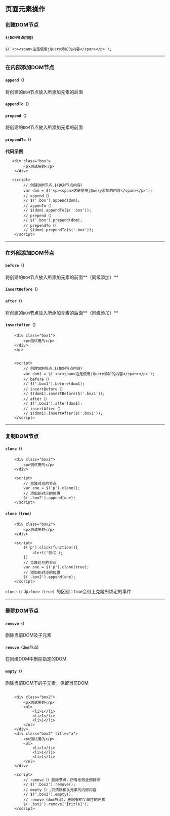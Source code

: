 ## 页面元素操作

### 创建DOM节点

#### 	`$(DOM节点内容）`

```
$('<p><span>这是使用jQuery添加的内容</span></p>');
```



<hr>

### 在内部添加DOM节点

#### 	`append（）`

将创建的`DOM`节点放入所添加元素的后面

#### 	`appendTo（）`

#### 	`prepend（）`

将创建的`DOM`节点放入所添加元素的前面

#### 	`prependTo（）`

**代码示例**

```
   <div class="box">
        <p>测试用的</p>
    </div>
    
   <script>
        // 创建DOM节点,$(DOM节点内容）
        var dom = $('<p><span>这是使用jQuery添加的内容</span></p>');
        // append（）
        // $('.box').append(dom);
        // appenTo（）
        // $(dom).appendTo($('.box'));
        // prepend（）
        // $('.box').prepend(dom);
        // prependTo（）
        // $(dom).prependTo($('.box'));
    </script>
```




<hr>

### 在外部添加DOM节点

#### 	`before（）`

将创建的`DOM`节点放入所添加元素的前面**（同级添加）**

#### 	`insertBefore（）`

#### 	`after（）`

将创建的`DOM`节点放入所添加元素的后面**（同级添加）**

#### 	`insertAfter（）`

```
    <div class="box1">
        <p>测试用的</p>
    </div>
    <hr>
    

    <script>
        // 创建DOM节点,$(DOM节点内容）
        var dom1 = $('<p><span>这是使用jQuery添加的内容</span></p>');
        // before（）
        // $('.box1').before(dom1);
        // insertBefore（）
        // $(dom1).insertBefore($('.box1'));
        // after（）
        // $('.box1').after(dom1);
        // insertAfter（）
        // $(dom1).insertAfter($('.box1'));
    </script>
```

<hr>

### 复制DOM节点

#### 	`clone（）`

```
    <div class="box2">
        <p>测试用的</p>
    </div>

    <script>
        // 克隆对应的节点
        var one = $('p').clone();
        // 添加到对应的位置
        $('.box2').append(one);
    </script>
```



#### 	`clone（true）`

```
    <div class="box2">
        <p>测试用的</p>
    </div>

    <script>
        $('p').click(function(){
            alert('测试');
        })
        // 克隆对应的节点
        var one = $('p').clone(true);
        // 添加到对应的位置
        $('.box2').append(one);
    </script>
```



`clone（）`与`clone（true）`的区别：true会带上克隆所绑定的事件



<hr>

### 删除DOM节点

#### `remove（）`

删除当前DOM及子元素

#### `remove（dom节点）`

在同级DOM中删除指定的DOM

#### `empty（）`

删除当前DOM下的子元素，保留当前DOM



```

    <div class="box2">
        <p>测试用的</p>
        <ul>
            <li>1</li>
            <li>1</li>
            <li>1</li>
        </ul>
    </div>
    <div class="box2" title="a">
        <p>测试用的</p>
        <ul>
            <li>1</li>
            <li>1</li>
            <li>1</li>
        </ul>
    </div>

    <script>
        // remove（）删除节点，所有东西全部移除
        // $('.box2').remove();
        // empty（）,只清除相关元素的内部内容
        // $('.box2').empty();
        // remove（dom节点），删除有相关属性的元素
        $('.box2').remove('[title]');
    </script>
```

